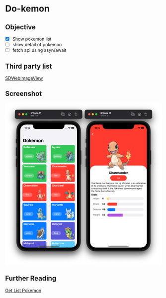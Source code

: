 # Do-kemon

## Objective
- [x] Show pokemon list
- [ ] show detail of pokemon  
- [ ] fetch api using asyn/await

## Third party list
[SDWebImageView](https://cocoapods.org/pods/SDWebImage)<br>

## Screenshot
![screenshoot](ss.png)

## Further Reading
[Get List Pokemon](https://pokedex-bb36f.firebaseio.com/pokemon.json)<br>
